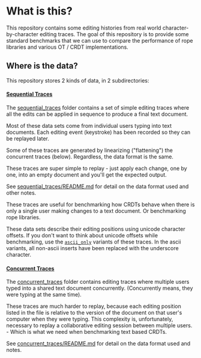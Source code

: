 # What is this?

This repository contains some editing histories from real world character-by-character editing traces. The goal of this repository is to provide some standard benchmarks that we can use to compare the performance of rope libraries and various OT / CRDT implementations.

## Where is the data?

This repository stores 2 kinds of data, in 2 subdirectories:

#### [Sequential Traces](sequential_traces/)

The [sequential_traces](sequential_traces/) folder contains a set of simple editing traces where all the edits can be applied in sequence to produce a final text document.

Most of these data sets come from individual users typing into text documents. Each editing event (keystroke) has been recorded so they can be replayed later.

Some of these traces are generated by linearizing ("flattening") the concurrent traces (below). Regardless, the data format is the same.

These traces are super simple to replay - just apply each change, one by one, into an empty document and you'll get the expected output.

See [sequential_traces/README.md](sequential_traces/README.md) for detail on the data format used and other notes.

These traces are useful for benchmarking how CRDTs behave when there is only a single user making changes to a text document. Or benchmarking rope libraries.

These data sets describe their editing positions using unicode character offsets. If you don't want to think about unicode offsets while benchmarking, use the [`ascii_only`](sequential_traces/ascii_only) variants of these traces. In the ascii variants, all non-ascii inserts have been replaced with the underscore character.


#### [Concurrent Traces](concurrent_traces/)

The [concurrent_traces](concurrent_traces/) folder contains editing traces where multiple users typed into a shared text document concurrently. (Concurrently means, they were typing at the same time).

These traces are much harder to replay, because each editing position listed in the file is relative to the version of the document on that user's computer when they were typing. This complexity is, unfortunately, necessary to replay a collaborative editing session between multiple users. - Which is what we need when benchmarking text based CRDTs.

See [concurrent_traces/README.md](concurrent_traces/README.md) for detail on the data format used and notes.